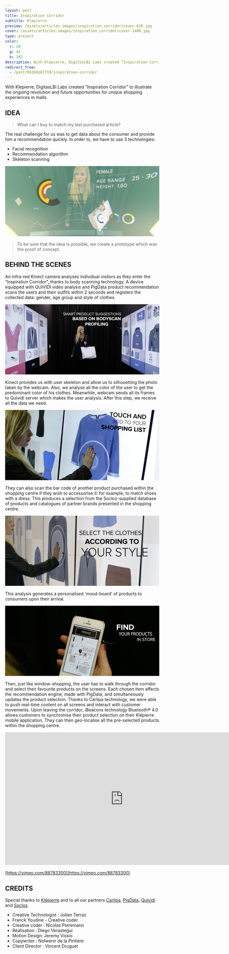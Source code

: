 ```yaml
---
layout: post
title: Inspiration Corridor
subtitle: Klepierre
preview: /assets/articles-images/inspiration_corridor/cover-620.jpg
cover: /assets/articles-images/inspiration_corridor/cover-1400.jpg
type: project
color:
  r: 20
  g: 42
  b: 102
description: With Klepierre, DigitasLBi Labs created “Inspiration Corridor” to illustrate the ongoing revolution and future opportunities for unique shopping experiences in malls.
redirect_from:
  - /post/95269287719/inspiration-corridor
---
```


With Klepierre, DigitasLBi Labs created “Inspiration Corridor” to illustrate the ongoing revolution and future opportunities for unique shopping experiences in malls.

## IDEA
> What can I buy to match my last purchased article?

The real challenge for us was to get data about the consumer and provide him a recommendation quickly. In order to, we have to use 3 technologies:

- Facial recognition
- Recommendation algorithm
- Skeleton scanning

![image](/assets/articles-images/inspiration_corridor/1.jpg)

> To be sure that the idea is possible, we create a prototype which was the proof of concept.

## BEHIND THE SCENES

An infra-red Kinect camera analyses individual visitors as they enter the “Inspiration Corridor”, thanks to body scanning technology. A device equipped with QUIVIDI video analysis and PigData product recommendation scans the users and their outfits within 2 seconds and registers the collected data: gender, age group and style of clothes.

![image](/assets/articles-images/inspiration_corridor/2.jpg)


Kinect provides us with user skeleton and allow us to silhouetting the photo taken by the webcam. Also, we analyse all the color of the user to get the predominant color of his clothes. Meanwhile, webcam sends all its frames to Quividi server which makes the user analysis. After this step, we receive all the data we need.

![image](/assets/articles-images/inspiration_corridor/3.jpg)


They can also scan the bar code of another product purchased within the shopping centre if they wish to accessorise it: for example, to match shoes with a dress. This produces a selection from the Socloz-supplied database of products and catalogues of partner brands presented in the shopping centre.

![image](/assets/articles-images/inspiration_corridor/4.jpg)


This analysis generates a personalised ‘mood-board’ of products to consumers upon their arrival.

![image](/assets/articles-images/inspiration_corridor/5.jpg)


Then, just like window-shopping, the user has to walk through the corridor and select their favourite products on the screens. Each chosen item affects the recommendation engine, made with PigData, and simultaneously updates the product selection. Thanks to Carlipa technology, we were able to push real-time content on all screens and interact with customer movements.
Upon leaving the corridor, iBeacons technology Bluetooth® 4.0 allows customers to synchronise their product selection on their Klépierre mobile application. They can then geo-localise all the pre-selected products within the shopping centre.


<iframe src="https://player.vimeo.com/video/88783300" width="770" height="433" frameborder="0" webkitallowfullscreen mozallowfullscreen allowfullscreen class="uk-responsive-width"></iframe>

[https://vimeo.com/88783300](https://vimeo.com/88783300)


## CREDITS

Special thanks to [Klépierre](http://www.klepierre.com/) and to all our partners [Carlipa](http://www.carlipa.com/), [PigData](http://www.pigdata.net/), [Quividi](http://www.quividi.com/) and [Socloz](http://www.socloz.com/).

- Creative Technologist : Julien Terraz
- Franck Youdine - Creative coder
- Creative coder : Nicolas Petremann
- Réalisation : Diego Verastegui
- Motion Design: Jeremy Vissio
- Copywriter : Nolwenn de la Pintière
- Client Director :  Vincent Druguet
